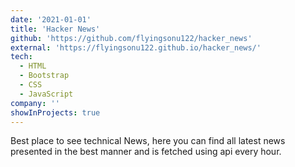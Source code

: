 ```yaml
---
date: '2021-01-01'
title: 'Hacker News'
github: 'https://github.com/flyingsonu122/hacker_news'
external: 'https://flyingsonu122.github.io/hacker_news/'
tech:
  - HTML
  - Bootstrap
  - CSS
  - JavaScript
company: ''
showInProjects: true
---
```



Best place to see technical News, here you can find all latest news presented in the best manner and is fetched using api every hour.